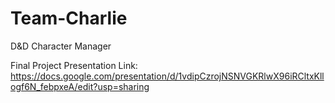 # Team-Charlie
D&D Character Manager

Final Project Presentation Link:
https://docs.google.com/presentation/d/1vdipCzrojNSNVGKRlwX96iRCltxKllogf6N_febpxeA/edit?usp=sharing
